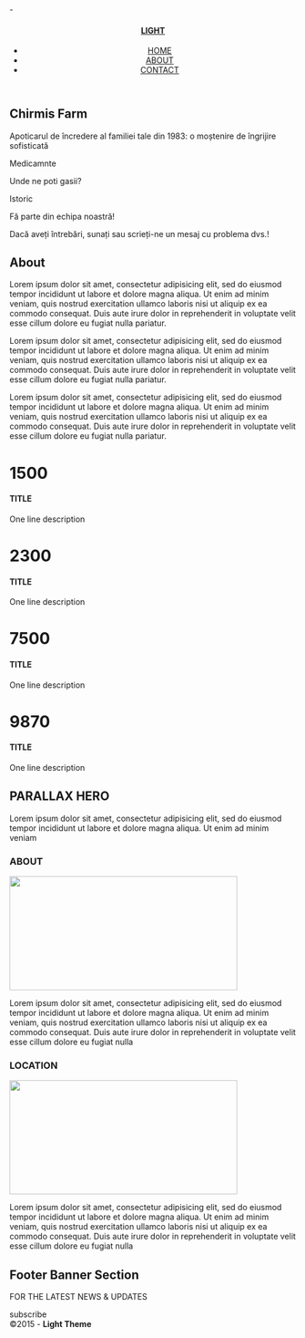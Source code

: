 -<!doctype html>
<html lang="en-US">
<head>
<meta charset="utf-8">
<meta http-equiv="X-UA-Compatible" content="IE=edge">
<meta name="viewport" content="width=device-width, initial-scale=1">
<title>Light Theme</title>
<link href="file:///C|/Users/Cosmin/AppData/Roaming/Adobe/Dreamweaver CC 2019/en_US/Configuration/Temp/Assets/eam3623.tmp/css/singlePageTemplate.css" rel="stylesheet" type="text/css">
<!--The following script tag downloads a font from the Adobe Edge Web Fonts server for use within the web page. We recommend that you do not modify it.-->
<script>var __adobewebfontsappname__="dreamweaver"</script>
<script src="http://use.edgefonts.net/source-sans-pro:n2:default.js" type="text/javascript"></script>
<!-- HTML5 shim and Respond.js for IE8 support of HTML5 elements and media queries -->
<!-- WARNING: Respond.js doesn't work if you view the page via file:// -->
<!--[if lt IE 9]>
      <script src="https://oss.maxcdn.com/html5shiv/3.7.2/html5shiv.min.js"></script>
      <script src="https://oss.maxcdn.com/respond/1.4.2/respond.min.js"></script>
    <![endif]-->
</head>
<body>
<!-- Main Container -->
<div class="container"> 
  <!-- Navigation -->
  <header> <a href="">
    <h4 class="logo">LIGHT</h4>
    </a>
    <nav>
      <ul>
        <li><a href="#hero">HOME</a></li>
        <li><a href="#about">ABOUT</a></li>
        <li> <a href="#contact">CONTACT</a></li>
      </ul>
    </nav>
  </header>
  <!-- Hero Section -->
  <section class="hero" id="hero">
    <h2 class="hero_header">Chirmis Farm</h2>
    <p class="tagline">Apoticarul de încredere al familiei tale din 1983: o moștenire de îngrijire sofisticată<br>
    </p>
  </section>
	  <!-- Buton mare -->
  <section class="buton_mare" id="buton_mare">
  	<p class="buton_1">Medicamnte </p>
   	<p class="buton_2">Unde ne poti gasii?</p>
	<p class="buton_3">Istoric </p>
	<p class="buton_4">Fă parte din echipa noastră!</p>
	  <p class="buton_4">Dacă aveți întrebări, sunați sau scrieți-ne un mesaj cu problema dvs.!</p>
  </section>
	
  <!-- About Section -->
  <section class="about" id="about">
    <h2 class="hidden">About</h2>
    <p class="text_column">Lorem ipsum dolor sit amet, consectetur adipisicing elit, sed do eiusmod tempor incididunt ut labore et dolore magna aliqua. Ut enim ad minim veniam, quis nostrud exercitation ullamco laboris nisi ut aliquip ex ea commodo consequat. Duis aute irure dolor in reprehenderit in voluptate velit esse cillum dolore eu fugiat nulla pariatur. </p>
    <p class="text_column">Lorem ipsum dolor sit amet, consectetur adipisicing elit, sed do eiusmod tempor incididunt ut labore et dolore magna aliqua. Ut enim ad minim veniam, quis nostrud exercitation ullamco laboris nisi ut aliquip ex ea commodo consequat. Duis aute irure dolor in reprehenderit in voluptate velit esse cillum dolore eu fugiat nulla pariatur. </p>
    <p class="text_column">Lorem ipsum dolor sit amet, consectetur adipisicing elit, sed do eiusmod tempor incididunt ut labore et dolore magna aliqua. Ut enim ad minim veniam, quis nostrud exercitation ullamco laboris nisi ut aliquip ex ea commodo consequat. Duis aute irure dolor in reprehenderit in voluptate velit esse cillum dolore eu fugiat nulla pariatur. </p>
  </section>
  <!-- Stats Gallery Section -->
  <div class="gallery">
    <div class="thumbnail">
      <h1 class="stats">1500</h1>
      <h4>TITLE</h4>
      <p>One line description</p>
    </div>
    <div class="thumbnail">
      <h1 class="stats">2300</h1>
      <h4>TITLE</h4>
      <p>One line description</p>
    </div>
    <div class="thumbnail">
      <h1 class="stats">7500</h1>
      <h4>TITLE</h4>
      <p>One line description</p>
    </div>
    <div class="thumbnail">
      <h1 class="stats">9870</h1>
      <h4>TITLE</h4>
      <p>One line description</p>
    </div>
  </div>
  <!-- Parallax Section -->
  <section class="banner">
    <h2 class="parallax">PARALLAX HERO</h2>
    <p class="parallax_description">Lorem ipsum dolor sit amet, consectetur adipisicing elit, sed do eiusmod tempor incididunt ut labore et dolore magna aliqua. Ut enim ad minim veniam</p>
  </section>
  <!-- More Info Section -->
  <footer>
    <article class="footer_column">
      <h3>ABOUT</h3>
      <img src="file:///C|/Users/Cosmin/AppData/Roaming/Adobe/Dreamweaver CC 2019/en_US/Configuration/Temp/Assets/eam3623.tmp/images/placeholder.jpg" alt="" width="400" height="200" class="cards"/>
      <p>Lorem ipsum dolor sit amet, consectetur adipisicing elit, sed do eiusmod tempor incididunt ut labore et dolore magna aliqua. Ut enim ad minim veniam, quis nostrud exercitation ullamco laboris nisi ut aliquip ex ea commodo consequat. Duis aute irure dolor in reprehenderit in voluptate velit esse cillum dolore eu fugiat nulla </p>
    </article>
    <article class="footer_column">
      <h3>LOCATION</h3>
      <img src="file:///C|/Users/Cosmin/AppData/Roaming/Adobe/Dreamweaver CC 2019/en_US/Configuration/Temp/Assets/eam3623.tmp/images/placeholder.jpg" alt="" width="400" height="200" class="cards"/>
      <p>Lorem ipsum dolor sit amet, consectetur adipisicing elit, sed do eiusmod tempor incididunt ut labore et dolore magna aliqua. Ut enim ad minim veniam, quis nostrud exercitation ullamco laboris nisi ut aliquip ex ea commodo consequat. Duis aute irure dolor in reprehenderit in voluptate velit esse cillum dolore eu fugiat nulla </p>
    </article>
  </footer>
  <!-- Footer Section -->
  <section class="footer_banner" id="contact">
    <h2 class="hidden">Footer Banner Section </h2>
    <p class="hero_header">FOR THE LATEST NEWS &amp; UPDATES</p>
    <div class="button">subscribe</div>
  </section>
  <!-- Copyrights Section -->
  <div class="copyright">&copy;2015 - <strong>Light Theme</strong></div>
</div>
<!-- Main Container Ends -->
</body>
</html>
